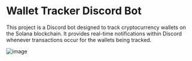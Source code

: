 # Wallet Tracker Discord Bot

This project is a Discord bot designed to track cryptocurrency wallets on the Solana blockchain. It provides real-time notifications within Discord whenever transactions occur for the wallets being tracked.

![image](https://github.com/user-attachments/assets/bf567862-9fd7-42e6-8919-5d2ffc4f96ab)


